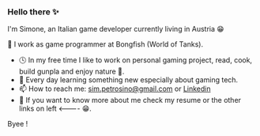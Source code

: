 ### Hello there :sparkles:

I'm Simone, an Italian game developer currently living in Austria :grin:

:space_invader: I work as game programmer at Bongfish (World of Tanks).

- :clock4: In my free time I like to work on personal gaming project, read, cook, build gunpla and enjoy nature :sunflower:.
- 🌱 Every day learning something new especially about gaming tech.
- 📫 How to reach me: sim.petrosino@gmail.com or [Linkedin](linkedin.com/in/simonepetrosino/)
- 💬 If you want to know more about me check my resume or the other links on left <----  :grin:.

Byee !

<!--
**simpetr/simpetr** is a ✨ _special_ ✨ repository because its `README.md` (this file) appears on your GitHub profile.

Here are some ideas to get you started:

- 🔭 I’m currently working on ...

- 👯 I’m looking to collaborate on ...
- 🤔 I’m looking for help with ...
- 
- 
- 😄 Pronouns: ...
- ⚡ Fun fact: ...

-->
